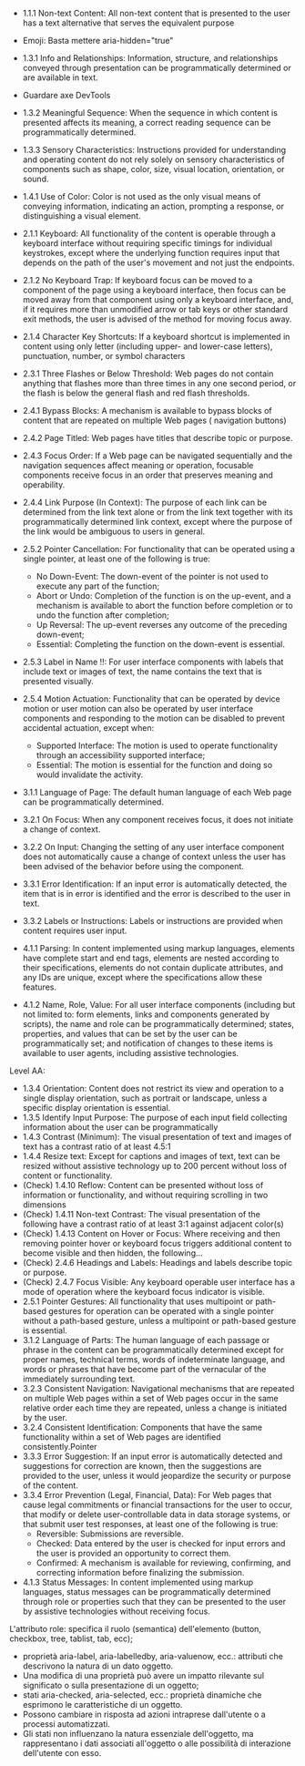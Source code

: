 - 1.1.1 Non-text Content: All non-text content that is presented to the user has a text alternative that serves the
  equivalent purpose
- Emoji: Basta mettere aria-hidden="true"


- 1.3.1 Info and Relationships: Information, structure, and relationships conveyed through presentation can be
  programmatically determined or are available in text.
- Guardare axe DevTools


- 1.3.2 Meaningful Sequence: When the sequence in which content is presented affects its meaning, a correct reading
  sequence can be programmatically determined.


- 1.3.3 Sensory Characteristics: Instructions provided for understanding and operating content do not rely solely on
  sensory characteristics of components such as shape, color, size, visual location, orientation, or sound.
- 1.4.1 Use of Color: Color is not used as the only visual means of conveying information, indicating an action,
  prompting a response, or distinguishing a visual element.
- 2.1.1 Keyboard: All functionality of the content is operable through a keyboard interface without requiring specific
  timings for individual keystrokes, except where the underlying function requires input that depends on the path of the
  user's movement and not just the endpoints.
- 2.1.2 No Keyboard Trap: If keyboard focus can be moved to a component of the page using a keyboard interface, then
  focus can be moved away from that component using only a keyboard interface, and, if it requires more than unmodified
  arrow or tab keys or other standard exit methods, the user is advised of the method for moving focus away.
- 2.1.4 Character Key Shortcuts: If a keyboard shortcut is implemented in content using only letter (including upper-
  and lower-case letters), punctuation, number, or symbol characters
- 2.3.1 Three Flashes or Below Threshold: Web pages do not contain anything that flashes more than three times in any
  one second period, or the flash is below the general flash and red flash thresholds.
- 2.4.1 Bypass Blocks: A mechanism is available to bypass blocks of content that are repeated on multiple Web pages (
  navigation buttons)
- 2.4.2 Page Titled: Web pages have titles that describe topic or purpose.
- 2.4.3 Focus Order: If a Web page can be navigated sequentially and the navigation sequences affect meaning or
  operation, focusable components receive focus in an order that preserves meaning and operability.
- 2.4.4 Link Purpose (In Context): The purpose of each link can be determined from the link text alone or from the link
  text together with its programmatically determined link context, except where the purpose of the link would be
  ambiguous to users in general.
- 2.5.2 Pointer Cancellation: For functionality that can be operated using a single pointer, at least one of the
  following is true:
  - No Down-Event: The down-event of the pointer is not used to execute any part of the function;
  - Abort or Undo: Completion of the function is on the up-event, and a mechanism is available to abort the function
    before completion or to undo the function after completion;
  - Up Reversal: The up-event reverses any outcome of the preceding down-event;
  - Essential: Completing the function on the down-event is essential.
- 2.5.3 Label in Name !!: For user interface components with labels that include text or images of text, the name
  contains the text that is presented visually.
- 2.5.4 Motion Actuation: Functionality that can be operated by device motion or user motion can also be operated by
  user interface components and responding to the motion can be disabled to prevent accidental actuation, except when:
  - Supported Interface: The motion is used to operate functionality through an accessibility supported interface;
  - Essential: The motion is essential for the function and doing so would invalidate the activity.
- 3.1.1 Language of Page: The default human language of each Web page can be programmatically determined.
- 3.2.1 On Focus: When any component receives focus, it does not initiate a change of context.
- 3.2.2 On Input: Changing the setting of any user interface component does not automatically cause a change of context
  unless the user has been advised of the behavior before using the component.
- 3.3.1 Error Identification: If an input error is automatically detected, the item that is in error is identified and
  the error is described to the user in text.
- 3.3.2 Labels or Instructions: Labels or instructions are provided when content requires user input.
- 4.1.1 Parsing: In content implemented using markup languages, elements have complete start and end tags, elements are
  nested according to their specifications, elements do not contain duplicate attributes, and any IDs are unique, except
  where the specifications allow these features.
- 4.1.2 Name, Role, Value: For all user interface components (including but not limited to: form elements, links and
  components generated by scripts), the name and role can be programmatically determined; states, properties, and values
  that can be set by the user can be programmatically set; and notification of changes to these items is available to
  user agents, including assistive technologies.

Level AA:

- 1.3.4 Orientation: Content does not restrict its view and operation to a single display orientation, such as portrait
  or landscape, unless a specific display orientation is essential.
- 1.3.5 Identify Input Purpose: The purpose of each input field collecting information about the user can be
  programmatically
- 1.4.3 Contrast (Minimum): The visual presentation of text and images of text has a contrast ratio of at least 4.5:1
- 1.4.4 Resize text: Except for captions and images of text, text can be resized without assistive technology up to 200
  percent without loss of content or functionality.
- (Check) 1.4.10 Reflow: Content can be presented without loss of information or functionality, and without requiring
  scrolling in two dimensions
- (Check) 1.4.11 Non-text Contrast: The visual presentation of the following have a contrast ratio of at least 3:1
  against adjacent color(s)
- (Check) 1.4.13 Content on Hover or Focus: Where receiving and then removing pointer hover or keyboard focus triggers
  additional content to become visible and then hidden, the following...
- (Check) 2.4.6 Headings and Labels: Headings and labels describe topic or purpose.
- (Check) 2.4.7 Focus Visible: Any keyboard operable user interface has a mode of operation where the keyboard focus
  indicator is visible.
- 2.5.1 Pointer Gestures: All functionality that uses multipoint or path-based gestures for operation can be operated
  with a single pointer without a path-based gesture, unless a multipoint or path-based gesture is essential.
- 3.1.2 Language of Parts: The human language of each passage or phrase in the content can be programmatically
  determined except for proper names, technical terms, words of indeterminate language, and words or phrases that have
  become part of the vernacular of the immediately surrounding text.
- 3.2.3 Consistent Navigation: Navigational mechanisms that are repeated on multiple Web pages within a set of Web pages
  occur in the same relative order each time they are repeated, unless a change is initiated by the user.
- 3.2.4 Consistent Identification: Components that have the same functionality within a set of Web pages are identified
  consistently.Pointer
- 3.3.3 Error Suggestion: If an input error is automatically detected and suggestions for correction are known, then the
  suggestions are provided to the user, unless it would jeopardize the security or purpose of the content.
- 3.3.4 Error Prevention (Legal, Financial, Data): For Web pages that cause legal commitments or financial transactions
  for the user to occur, that modify or delete user-controllable data in data storage systems, or that submit user test
  responses, at least one of the following is true:
  - Reversible: Submissions are reversible.
  - Checked: Data entered by the user is checked for input errors and the user is provided an opportunity to correct
    them.
  - Confirmed: A mechanism is available for reviewing, confirming, and correcting information before finalizing the
    submission.
- 4.1.3 Status Messages: In content implemented using markup languages, status messages can be programmatically
  determined through role or properties such that they can be presented to the user by assistive technologies without
  receiving focus.

L'attributo role: specifica il ruolo (semantica) dell'elemento (button, checkbox, tree, tablist, tab, ecc);

- proprietà aria-label, aria-labelledby, aria-valuenow, ecc.: attributi che descrivono la natura di un dato oggetto.
- Una modifica di una proprietà può avere un impatto rilevante sul significato o sulla presentazione di un oggetto;
- stati aria-checked, aria-selected, ecc.: proprietà dinamiche che esprimono le caratteristiche di un oggetto.
- Possono cambiare in risposta ad azioni intraprese dall'utente o a processi automatizzati.
- Gli stati non influenzano la natura essenziale dell'oggetto, ma rappresentano i dati associati all'oggetto o alle
  possibilità di interazione dell'utente con esso.
